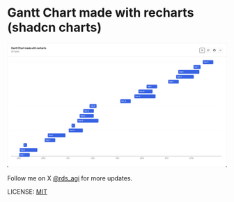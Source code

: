 # Gantt Chart made with recharts (shadcn charts)

![gantt-chart](./public/og.png)

Follow me on X [@rds_agi](https://x.com/rds_agi) for more updates.

LICENSE: [MIT](./LICENSE.md)
